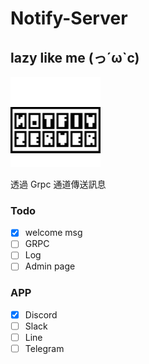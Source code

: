 # Notify-Server
##  lazy like me (っ´ω`c)

![Logo](/logo-m.gif)

透過 Grpc 通道傳送訊息

### Todo
- [x] welcome msg
- [ ] GRPC
- [ ] Log
- [ ] Admin page 

### APP
- [x] Discord
- [ ] Slack
- [ ] Line
- [ ] Telegram